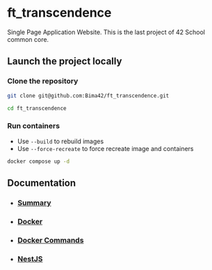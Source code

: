 # ft_transcendence
Single Page Application Website. This is the last project of 42 School common core.

## Launch the project locally
### Clone the repository
```bash
git clone git@github.com:Bima42/ft_transcendence.git

cd ft_transcendence
```

### Run containers
- Use `--build` to rebuild images
- Use `--force-recreate` to force recreate image and containers

```bash
docker compose up -d
```

## Documentation
- ### [Summary](docs/Summary.md)
- ### [Docker](docs/docker/0-what-is-docker.md)
- ### [Docker Commands](docs/docker/3-docker-usefull-commands.md)
- ### [NestJS](docs/nestjs/0-what-is-nestjs.md)
